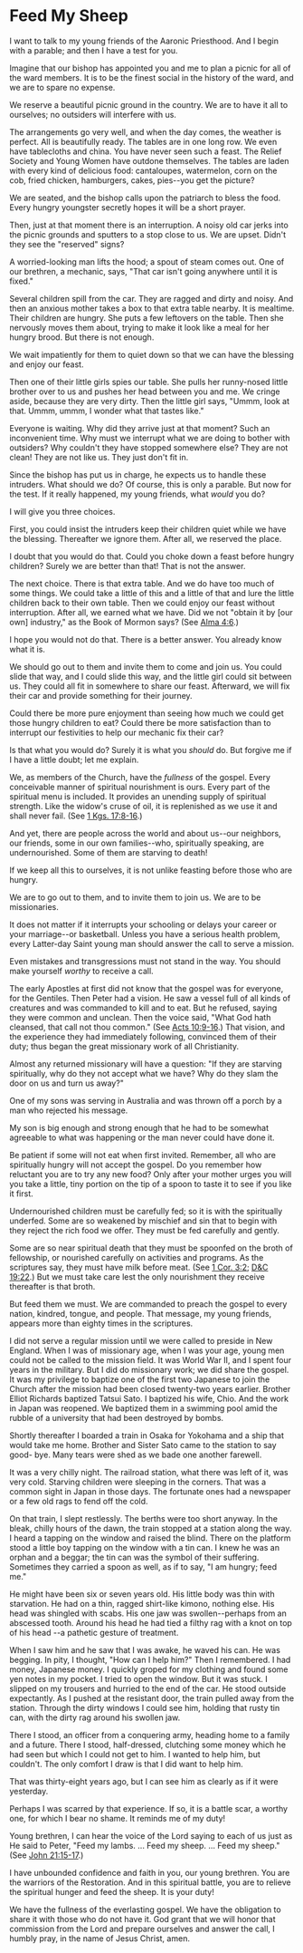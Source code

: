 # Feed My Sheep

I want to talk to my young friends of the Aaronic Priesthood. And I begin with
a parable; and then I have a test for you.

Imagine that our bishop has appointed you and me to plan a picnic for all of
the ward members. It is to be the finest social in the history of the ward,
and we are to spare no expense.

We reserve a beautiful picnic ground in the country. We are to have it all to
ourselves; no outsiders will interfere with us.

The arrangements go very well, and when the day comes, the weather is perfect.
All is beautifully ready. The tables are in one long row. We even have
tablecloths and china. You have never seen such a feast. The Relief Society
and Young Women have outdone themselves. The tables are laden with every kind
of delicious food: cantaloupes, watermelon, corn on the cob, fried chicken,
hamburgers, cakes, pies--you get the picture?

We are seated, and the bishop calls upon the patriarch to bless the food.
Every hungry youngster secretly hopes it will be a short prayer.

Then, just at that moment there is an interruption. A noisy old car jerks into
the picnic grounds and sputters to a stop close to us. We are upset. Didn't
they see the "reserved" signs?

A worried-looking man lifts the hood; a spout of steam comes out. One of our
brethren, a mechanic, says, "That car isn't going anywhere until it is fixed."

Several children spill from the car. They are ragged and dirty and noisy. And
then an anxious mother takes a box to that extra table nearby. It is mealtime.
Their children are hungry. She puts a few leftovers on the table. Then she
nervously moves them about, trying to make it look like a meal for her hungry
brood. But there is not enough.

We wait impatiently for them to quiet down so that we can have the blessing
and enjoy our feast.

Then one of their little girls spies our table. She pulls her runny-nosed
little brother over to us and pushes her head between you and me. We cringe
aside, because they are very dirty. Then the little girl says, "Ummm, look at
that. Ummm, ummm, I wonder what that tastes like."

Everyone is waiting. Why did they arrive just at that moment? Such an
inconvenient time. Why must we interrupt what we are doing to bother with
outsiders? Why couldn't they have stopped somewhere else? They are not clean!
They are not like us. They just don't fit in.

Since the bishop has put us in charge, he expects us to handle these
intruders. What should we do? Of course, this is only a parable. But now for
the test. If it really happened, my young friends, what _would_ you do?

I will give you three choices.

First, you could insist the intruders keep their children quiet while we have
the blessing. Thereafter we ignore them. After all, we reserved the place.

I doubt that you would do that. Could you choke down a feast before hungry
children? Surely we are better than that! That is not the answer.

The next choice. There is that extra table. And we do have too much of some
things. We could take a little of this and a little of that and lure the
little children back to their own table. Then we could enjoy our feast without
interruption. After all, we earned what we have. Did we not "obtain it by [our
own] industry," as the Book of Mormon says? (See [Alma
4:6](https://www.lds.org/scriptures/bofm/alma/4.6?lang=eng#5).)

I hope you would not do that. There is a better answer. You already know what
it is.

We should go out to them and invite them to come and join us. You could slide
that way, and I could slide this way, and the little girl could sit between
us. They could all fit in somewhere to share our feast. Afterward, we will fix
their car and provide something for their journey.

Could there be more pure enjoyment than seeing how much we could get those
hungry children to eat? Could there be more satisfaction than to interrupt our
festivities to help our mechanic fix their car?

Is that what you would do? Surely it is what you _should_ do. But forgive me
if I have a little doubt; let me explain.

We, as members of the Church, have the _fullness_ of the gospel. Every
conceivable manner of spiritual nourishment is ours. Every part of the
spiritual menu is included. It provides an unending supply of spiritual
strength. Like the widow's cruse of oil, it is replenished as we use it and
shall never fail. (See [1 Kgs.
17:8-16](https://www.lds.org/scriptures/ot/1-kgs/17.8-16?lang=eng#7).)

And yet, there are people across the world and about us--our neighbors, our
friends, some in our own families--who, spiritually speaking, are
undernourished. Some of them are starving to death!

If we keep all this to ourselves, it is not unlike feasting before those who
are hungry.

We are to go out to them, and to invite them to join us. We are to be
missionaries.

It does not matter if it interrupts your schooling or delays your career or
your marriage--or basketball. Unless you have a serious health problem, every
Latter-day Saint young man should answer the call to serve a mission.

Even mistakes and transgressions must not stand in the way. You should make
yourself _worthy_ to receive a call.

The early Apostles at first did not know that the gospel was for everyone, for
the Gentiles. Then Peter had a vision. He saw a vessel full of all kinds of
creatures and was commanded to kill and to eat. But he refused, saying they
were common and unclean. Then the voice said, "What God hath cleansed, that
call not thou common." (See [Acts
10:9-16](https://www.lds.org/scriptures/nt/acts/10.9-16?lang=eng#8).) That
vision, and the experience they had immediately following, convinced them of
their duty; thus began the great missionary work of all Christianity.

Almost any returned missionary will have a question: "If they are starving
spiritually, why do they not accept what we have? Why do they slam the door on
us and turn us away?"

One of my sons was serving in Australia and was thrown off a porch by a man
who rejected his message.

My son is big enough and strong enough that he had to be somewhat agreeable to
what was happening or the man never could have done it.

Be patient if some will not eat when first invited. Remember, all who are
spiritually hungry will not accept the gospel. Do you remember how reluctant
you are to try any new food? Only after your mother urges you will you take a
little, tiny portion on the tip of a spoon to taste it to see if you like it
first.

Undernourished children must be carefully fed; so it is with the spiritually
underfed. Some are so weakened by mischief and sin that to begin with they
reject the rich food we offer. They must be fed carefully and gently.

Some are so near spiritual death that they must be spoonfed on the broth of
fellowship, or nourished carefully on activities and programs. As the
scriptures say, they must have milk before meat. (See [1 Cor.
3:2](https://www.lds.org/scriptures/nt/1-cor/3.2?lang=eng#1); [D&amp;C
19:22](https://www.lds.org/scriptures/dc-testament/dc/19.22?lang=eng#21).) But
we must take care lest the only nourishment they receive thereafter is that
broth.

But feed them we must. We are commanded to preach the gospel to every nation,
kindred, tongue, and people. That message, my young friends, appears more than
eighty times in the scriptures.

I did not serve a regular mission until we were called to preside in New
England. When I was of missionary age, when I was your age, young men could
not be called to the mission field. It was World War II, and I spent four
years in the military. But I did do missionary work; we did share the gospel.
It was my privilege to baptize one of the first two Japanese to join the
Church after the mission had been closed twenty-two years earlier. Brother
Elliot Richards baptized Tatsui Sato. I baptized his wife, Chio. And the work
in Japan was reopened. We baptized them in a swimming pool amid the rubble of
a university that had been destroyed by bombs.

Shortly thereafter I boarded a train in Osaka for Yokohama and a ship that
would take me home. Brother and Sister Sato came to the station to say good-
bye. Many tears were shed as we bade one another farewell.

It was a very chilly night. The railroad station, what there was left of it,
was very cold. Starving children were sleeping in the corners. That was a
common sight in Japan in those days. The fortunate ones had a newspaper or a
few old rags to fend off the cold.

On that train, I slept restlessly. The berths were too short anyway. In the
bleak, chilly hours of the dawn, the train stopped at a station along the way.
I heard a tapping on the window and raised the blind. There on the platform
stood a little boy tapping on the window with a tin can. I knew he was an
orphan and a beggar; the tin can was the symbol of their suffering. Sometimes
they carried a spoon as well, as if to say, "I am hungry; feed me."

He might have been six or seven years old. His little body was thin with
starvation. He had on a thin, ragged shirt-like kimono, nothing else. His head
was shingled with scabs. His one jaw was swollen--perhaps from an abscessed
tooth. Around his head he had tied a filthy rag with a knot on top of his head
--a pathetic gesture of treatment.

When I saw him and he saw that I was awake, he waved his can. He was begging.
In pity, I thought, "How can I help him?" Then I remembered. I had money,
Japanese money. I quickly groped for my clothing and found some yen notes in
my pocket. I tried to open the window. But it was stuck. I slipped on my
trousers and hurried to the end of the car. He stood outside expectantly. As I
pushed at the resistant door, the train pulled away from the station. Through
the dirty windows I could see him, holding that rusty tin can, with the dirty
rag around his swollen jaw.

There I stood, an officer from a conquering army, heading home to a family and
a future. There I stood, half-dressed, clutching some money which he had seen
but which I could not get to him. I wanted to help him, but couldn't. The only
comfort I draw is that I did want to help him.

That was thirty-eight years ago, but I can see him as clearly as if it were
yesterday.

Perhaps I was scarred by that experience. If so, it is a battle scar, a worthy
one, for which I bear no shame. It reminds me of my duty!

Young brethren, I can hear the voice of the Lord saying to each of us just as
He said to Peter, "Feed my lambs. ... Feed my sheep. ... Feed my sheep." (See
[John 21:15-17](https://www.lds.org/scriptures/nt/john/21.15-17?lang=eng#14).)

I have unbounded confidence and faith in you, our young brethren. You are the
warriors of the Restoration. And in this spiritual battle, you are to relieve
the spiritual hunger and feed the sheep. It is your duty!

We have the fullness of the everlasting gospel. We have the obligation to
share it with those who do not have it. God grant that we will honor that
commission from the Lord and prepare ourselves and answer the call, I humbly
pray, in the name of Jesus Christ, amen.


